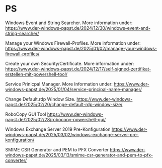 # PS
Windows Event and String Searcher.
More information under: https://www.der-windows-papst.de/2024/12/30/windows-event-and-string-searcher/

 Manage your Windows Firewall-Profiles.
 More information under: https://www.der-windows-papst.de/2025/01/02/manage-your-windows-firewall-profiles/

Create your own Security/Certificate.
More information under: https://www.der-windows-papst.de/2024/12/17/self-signed-zertifikat-erstellen-mit-powershell-tool/

Service Prinicpal Manager.
More Information under: https://www.der-windows-papst.de/2025/01/04/service-principal-name-manager/

Change Default.rdp Window Size.
https://www.der-windows-papst.de/2025/02/20/change-default-rdp-window-size/

RoboCopy GUI Tool
https://www.der-windows-papst.de/2025/02/28/robocopy-powershell-gui/

Windows Exchange Server 2019 Pre-Konfiguration
https://www.der-windows-papst.de/2025/03/02/windows-exchange-server-pre-konfiguration/

SMIME CSR Generator and PEM to PFX Converter
https://www.der-windows-papst.de/2025/03/13/smime-csr-generator-and-pem-to-pfx-converter/
